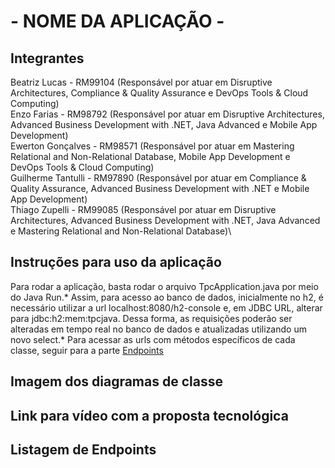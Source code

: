 # - NOME DA APLICAÇÃO -

## Integrantes
Beatriz Lucas - RM99104 (Responsável por atuar em Disruptive Architectures, Compliance & Quality Assurance e DevOps Tools & Cloud Computing)\
Enzo Farias - RM98792 (Responsável por atuar em Disruptive Architectures, Advanced Business Development with .NET, Java Advanced e Mobile App Development)\
Ewerton Gonçalves - RM98571 (Responsável por atuar em Mastering Relational and Non-Relational Database, Mobile App Development e DevOps Tools & Cloud Computing)\
Guilherme Tantulli - RM97890 (Responsável por atuar em Compliance & Quality Assurance, Advanced Business Development with .NET e Mobile App Development)\
Thiago Zupelli - RM99085 (Responsável por atuar em Disruptive Architectures, Advanced Business Development with .NET, Java Advanced e Mastering Relational and Non-Relational Database)\

## Instruções para uso da aplicação
Para rodar a aplicação, basta rodar o arquivo TpcApplication.java por meio do Java Run.\*
Assim, para acesso ao banco de dados, inicialmente no h2, é necessário utilizar a url localhost:8080/h2-console e, em JDBC URL, alterar para jdbc:h2:mem:tpcjava. Dessa forma, as requisições poderão ser alteradas em tempo real no banco de dados e atualizadas utilizando um novo select.\*
Para acessar as urls com métodos específicos de cada classe, seguir para a parte [Endpoints](#listagem-de-endpoints)

## Imagem dos diagramas de classe


## Link para vídeo com a proposta tecnológica


## Listagem de Endpoints


